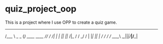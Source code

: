 # quiz_project_oop
This is a project where I use OPP to create a quiz game.

  ____         _           
  /___ \ _   _ (_) ____ ____
 //  / /| | | || ||_  /|_  /
/ \_/ / | |_| || | / /  / / 
\___,_\  \__,_||_|/___|/___|
                            
